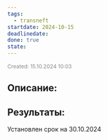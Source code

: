 ```yaml
---
tags:
  - transneft
startdate: 2024-10-15
deadlinedate: 
done: true
state:
---
```

<span style="font-size:12px; color:#888888;">Created: 15.10.2024 10:03</span>

## Описание:


## Результаты:

Установлен срок на 30.10.2024
